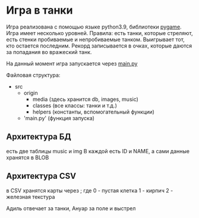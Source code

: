 # Игра в танки
Игра реализована с помощью языке python3.9, библиотеки [pygame](https://www.pygame.org/news). Игра имеет несколько уровней.
Правила: есть танки, которые стреляют, есть стенки пробиваемые и непробиваемые танком. Выигрывает тот, кто остается последним. 
Рекорд записывается в очках, которые даются за попадания во вражеский танк. 

На данный момент игра запускается через [main.py](./main.py)

Файловая структура:
- src
   - origin
      - media (здесь хранится db, images, music)
      - classes (все классы: танки и т.д.)
      - helpers (константы, вспомогательный функции)
   - 'main.py' (функция запуска)
 
## Архитектура БД 
есть две таблицы music и img
В каждой есть ID и NAME, а сами данные хранятся в BLOB

## Архитектура CSV
в CSV хранятся карты через ;
где 
0 - пустая клетка
1 - кирпич
2 - железная текстура


Адиль отвечает за танки, Ануар за поле и выстрел
